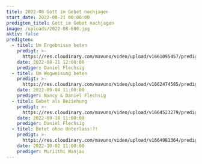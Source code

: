 ```yaml
---
titel: 2022-08 Gott im Gebet nachjagen
start_date: 2022-08-21 00:00:00
predigten_titel: Gott im Gebet nachjagen
image: /uploads/2022-08-600.jpg
aktiv: false
predigten:
  - titel: Um Ergebnisse beten
    predigt: >-
      https://res.cloudinary.com/mavuno/video/upload/v1661095457/predigten/2022-08%20Gebet/2022-08-21_GoDi_Mavuno_Berlin_-_Gebet_II.mp3
    date: 2022-08-21 12:00:00
    prediger: Daniel Flechsig
  - titel: Um Wegweisung beten
    predigt: >-
      https://res.cloudinary.com/mavuno/video/upload/v1662474585/predigten/2022-08%20Gebet/2022-09-06_GoDi_Mavuno_Berlin_-_Gebet_3.mp3
    date: 2022-09-04 11:00:00
    prediger: Nancy & Daniel Flechsig
  - titel: Gebet als Beziehung
    predigt: >-
      https://res.cloudinary.com/mavuno/video/upload/v1664523279/predigten/2022-08%20Gebet/2022-09-18_GoDi_Mavuno_Berlin_-_Gebet_als_Beziehung_zu_Gott.mp3
    date: 2022-09-18 11:00:00
    prediger: Daniel Flechsig
  - titel: Betet ohne Unterlass!?!
    predigt: >-
      https://res.cloudinary.com/mavuno/video/upload/v1664981364/predigten/2022-08%20Gebet/2022-10-02_GoDi_Mavuno_Berlin_-_Gebet_IV_-_Pst_M.mp3
    date: 2022-10-02 11:00:00
    prediger: Muriithi Wanjau
---
```

